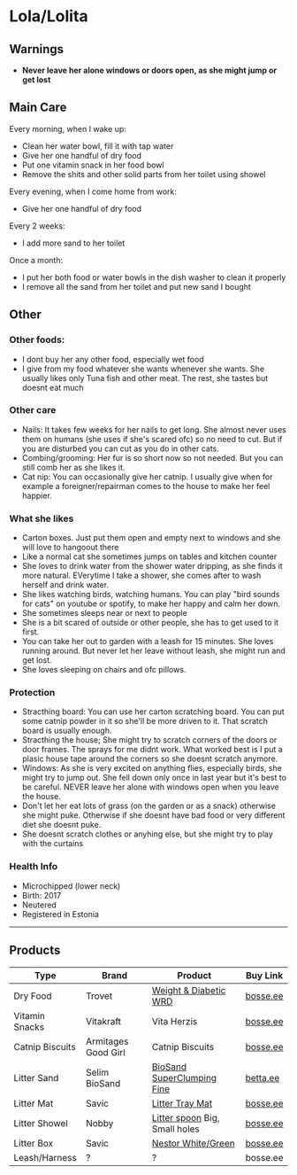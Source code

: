 # Lola/Lolita

## Warnings

- **Never leave her alone windows or doors open, as she might jump or get lost**


## Main Care
Every morning, when I wake up:
- Clean her water bowl, fill it with tap water
- Give her one handful of dry food
- Put one vitamin snack in her food bowl
- Remove the shits and other solid parts from her toilet using showel

Every evening, when I come home from work:
- Give her one handful of dry food

Every 2 weeks:
- I add more sand to her toilet

Once a month:
- I put her both food or water bowls in the dish washer to clean it properly
- I remove all the sand from her toilet and put new sand I bought


## Other


### Other foods:
- I dont buy her any other food, especially wet food
- I give from my food whatever she wants whenever she wants. She usually likes only Tuna fish and other meat. The rest, she tastes but doesnt eat much


### Other care
- Nails: It takes few weeks for her nails to get long. She almost never uses them on humans (she uses if she's scared ofc) so no need to cut. But if you are disturbed you can cut as you do in other cats.
- Combing/grooming: Her fur is so short now so not needed. But you can still comb her as she likes it.
- Cat nip: You can occasionally give her catnip. I usually give when for example a foreigner/repairman comes to the house to make her feel happier.


### What she likes
- Carton boxes. Just put them open and empty next to windows and she will love to hangoout there
- Like a normal cat she sometimes jumps on tables and kitchen counter
- She loves to drink water from the shower water dripping, as she finds it more natural. EVerytime I take a shower, she comes after to wash herself and drink water.
- She likes watching birds, watching humans. You can play "bird sounds for cats" on youtube or spotify, to make her happy and calm her down.
- She sometimes sleeps near or next to people
- She is a bit scared of outside or other people, she has to get used to it first. 
- You can take her out to garden with a leash for 15 minutes. She loves running around. But never let her leave without leash, she might run and get lost. 
- She loves sleeping on chairs and ofc pillows.


### Protection
- Stracthing board: You can use her carton scratching board. You can put some catnip powder in it so she'll be more driven to it. That scratch board is usually enough.
- Stracthing the house; She might try to scratch corners of the doors or door frames. The sprays for me didnt work. What worked best is I put a plasic house tape around the corners so she doesnt scratch anymore. 
- Windows: As she is very excited on anything flies, especially birds, she might try to jump out. She fell down only once in last year but it's best to be careful. NEVER leave her alone with windows open when you leave the house. 
- Don't let her eat lots of grass (on the garden or as a snack) otherwise she might puke. Otherwise if she doesnt have bad food or very different diet she doesnt puke. 
- She doesnt scratch clothes or anyhing else, but she might try to play with the curtains

### Health Info

- Microchipped (lower neck)
- Birth: 2017
- Neutered
- Registered in Estonia

---

## Products

| Type            | Brand               | Product                             | Buy Link       |
|-----------------|---------------------|-------------------------------------|----------------|
| Dry Food        | Trovet              | [Weight & Diabetic WRD][01]         | [bosse.ee][02] |
| Vitamin Snacks  | Vitakraft           | Vita Herzis                         | [bosse.ee][03] |
| Catnip Biscuits | Armitages Good Girl | Catnip Biscuits                     | [bosse.ee][04] |
| Litter Sand     | Selim BioSand       | [BioSand SuperClumping Fine][05]    | [betta.ee][06] |
| Litter Mat      | Savic               | [Litter Tray Mat][07]               | [bosse.ee][08] |
| Litter Showel   | Nobby               | [Litter spoon][09] Big, Small holes | [bosse.ee][10] |
| Litter Box      | Savic               | [Nestor White/Green][11]            | [bosse.ee][12] |
| Leash/Harness   | ?                   | ?                                   | bosse.ee       |

[01]: https://www.trovet.com/product/weight-diabetic-cat/
[02]: https://bosse.ee/en/cats/dry-foods/adult/trovet-weight-diabetic-cat-3-kg
[03]: https://bosse.ee/en/vitakraft-vita-herzis-3-mix-50-tab-30g/
[04]: https://bosse.ee/en/cats/treats/armitages-catnip-bisquits-75g/
[05]: http://www.biosand.it/FineSupClump.html#
[06]: https://www.betta.ee/et/329/1494/prod/145/kassiliiv%20Selim%20Biosand%207,5kg
[07]: https://www.savic.be/products/litter-tray-mat/
[08]: https://bosse.ee/en/savic-mat-for-nestor-jumbo-toilet/
[09]: https://nobby.de/en/cat/care-hygiene/toilets-equipment/7313/litter-spoon
[10]: https://bosse.ee/en/nobby-litter-spoon-large/
[11]: https://www.savic.be/products/nestor/
[12]: https://bosse.ee/en/savic-cat-toilet-nestor-white-green/
